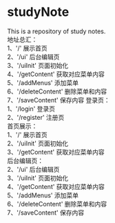 # studyNote
This is a repository of study notes.  
地址总汇：  
		1、'/'  展示首页   
		2、'/ui'  后台编辑页  
		3、'/uiInit' 页面初始化  
		4、'/getContent' 获取对应菜单内容  
		5、'/addMenus' 添加菜单  
		6、'/deleteContent' 删除菜单和内容  
		7、'/saveContent' 保存内容
登录页：  
		1、'/login' 登录页  
		2、'/register' 注册页  
首页展示：  
		1、'/'  展示首页  
		2、'/uiInit' 页面初始化  
		3、'/getContent' 获取对应菜单内容  
后台编辑页：  
		2、'/ui'  后台编辑页  
		3、'/uiInit' 页面初始化  
		4、'/getContent' 获取对应菜单内容  
		5、'/addMenus' 添加菜单  
		6、'/deleteContent' 删除菜单和内容  
		7、'/saveContent' 保存内容  